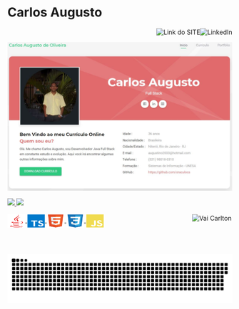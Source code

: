 # Carlos Augusto

<a target="_blank" href="https://www.linkedin.com/in/carlos-augusto-47a1764a/">
  <img align="right" alt="LinkedIn" title="LinkedIn" src="https://img.shields.io/badge/-LinkedIn-%230077B5?style=for-the-badge&logo=linkedin&logoColor=white" target="_blank"></a>

<a target="_blank" href="http://oraculocs.github.io/">
  <img align="right" alt="Link do SITE" title="Link do SITE" src="https://img.shields.io/badge/-Página Pessoal-%23EA4335?style=for-the-badge&logo=&logoColor=white" target="_blank">
</a>

<br>

<p align="center">
  <img src="https://github.com/oraculocs/assets/blob/master/cv/homeAtualizado.JPG" />
  
<div>
  <a href="https://github.com/oraculocs">
  <img height="180em" src="https://github-readme-stats.vercel.app/api?username=oraculocs&show_icons=true&theme=dracula&include_all_commits=true&count_private=true"/>
  <img height="180em" src="https://github-readme-stats.vercel.app/api/top-langs/?username=oraculocs&layout=compact&langs_count=16&theme=dracula"/>
</div>
  
  <div style="display: inline_block"><br>
    <img align="center" alt="Java" title="Java" height="30" width="40" src="https://raw.githubusercontent.com/devicons/devicon/master/icons/java/java-plain.svg">
  <img align="center" alt="TypeScript" title="TypeScript" height="30" width="40" src="https://raw.githubusercontent.com/devicons/devicon/master/icons/typescript/typescript-plain.svg">
  <img align="center" alt="HTML" title="HTML" height="30" width="40" src="https://raw.githubusercontent.com/devicons/devicon/master/icons/html5/html5-original.svg">
  <img align="center" alt="CSS" title="CSS" height="30" width="40" src="https://raw.githubusercontent.com/devicons/devicon/master/icons/css3/css3-original.svg">
     <img align="center" alt="JavaScript" title="JavaScript" height="30" width="40" src="https://raw.githubusercontent.com/devicons/devicon/master/icons/javascript/javascript-plain.svg">

  <img align="right" alt="Vai Carlton" height="90" width="90" src="https://media.giphy.com/media/lF1XZv45kIwMw/giphy.gif">
</div>

  ![Snake animation](https://github.com/oraculocs/oraculocs/blob/output/github-contribution-grid-snake.svg)

